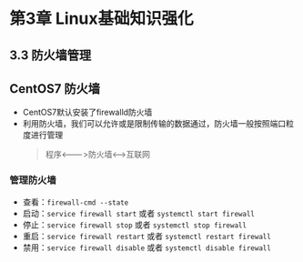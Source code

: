 # 第3章 Linux基础知识强化

## 3.3 防火墙管理

## CentOS7 防火墙

+ CentOS7默认安装了firewalld防火墙
+ 利用防火墙，我们可以允许或是限制传输的数据通过，防火墙一般按照端口粒度进行管理
  > 程序<--->防火墙<-->互联网
### 管理防火墙

+ 查看：`firewall-cmd --state`
+ 启动：`service firewall start` 或者 `systemctl start firewall`
+ 停止：`service firewall stop`  或者 `systemctl stop firewall`
+ 重启：`service firewall restart` 或者 `systemctl restart firewall`
+ 禁用：`service firewall disable` 或者 `systemctl disable firewall`
